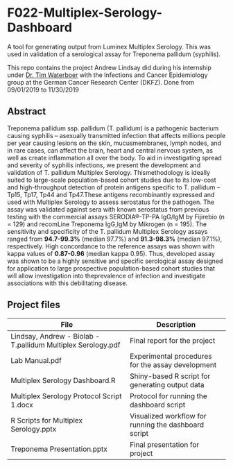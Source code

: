 # F022-Multiplex-Serology-Dashboard
A tool for generating output from Luminex Multiplex Serology. This was used in validation of a serological assay for Treponema pallidum (syphilis). 

This repo contains the project Andrew Lindsay did during his internship under [Dr. Tim Waterboer](https://www.dkfz.de/en/infections-cancer-epidemiology/index.php) with the Infections and Cancer Epidemiology group at the German Cancer Research Center (DKFZ). Done from 09/01/2019 to 11/30/2019

## Abstract
  Treponema pallidum ssp. pallidum (T. pallidum) is a pathogenic bacterium causing syphilis – asexually transmitted infection that affects millions people per year causing lesions on the skin, mucusmembranes, lymph nodes, and in rare cases, can affect the brain, heart and central nervous system, as well as create inflammation all over the body. To aid in investigating spread and severity of syphilis infections, we present the development and validation of T. pallidum Multiplex Serology. Thismethodology is ideally suited to large-scale population-based cohort studies due to its low-cost and high-throughput detection of protein antigens specific to T. pallidum – Tp15, Tp17, Tp44 and Tp47.These antigens recombinantly expressed and used with Multiplex Serology to assess serostatus for the pathogen. The assay was validated against sera with known serostatus from previous testing with the commercial assays SERODIA®-TP-PA IgG/IgM by Fijirebio (n = 129) and recomLine Treponema IgG,IgM by Mikrogen (n = 195). The sensitivity and specificity of the T. pallidum Multiplex Serology assays ranged from **94.7-99.3%** (median 97.7%) and **91.3-98.3%** (median 97.1%), respectively. High concordance to the reference assays was shown with kappa values of **0.87-0.96** (median kappa 0.95). Thus, developed assay was shown to be a highly sensitive and specific serological assay designed for application to large prospective population-based cohort studies that will allow investigation into theprevalence of infection and investigate associations with this debilitating disease. 

## Project files
File | Description
------------- | -------------
Lindsay, Andrew - Biolab - T.pallidum Multiplex Serology.pdf | Final report for the project  
Lab Manual.pdf | Experimental procedures for the assay development  
Multiplex Serology Dashboard.R | Shiny-based R script for generating output data  
Multiplex Serology Protocol Script 1.docx | Protocol for running the dashboard script  
R Scripts for Multiplex Serology.pptx | Visualized workflow for running the dashboard script  
Treponema Presentation.pptx | Final presentation for project

